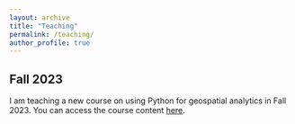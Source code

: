```yaml
---
layout: archive
title: "Teaching"
permalink: /teaching/
author_profile: true
---
```


## __Fall 2023__

I am teaching a new course on using Python for geospatial analytics in Fall 2023. You can access the course content [here](https://hamedalemo.github.io/advanced-geo-python/). 